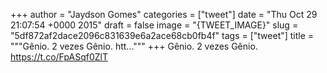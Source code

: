 
+++
author = "Jaydson Gomes"
categories = ["tweet"]
date = "Thu Oct 29 21:07:54 +0000 2015"
draft = false
image = "{TWEET_IMAGE}"
slug = "5df872af2dace2096c831639e6a2ace68cb0fb4f"
tags = ["tweet"]
title = """Gênio. 2 vezes Gênio. htt..."""
+++
Gênio. 2 vezes Gênio. https://t.co/FpASqf0ZlT
